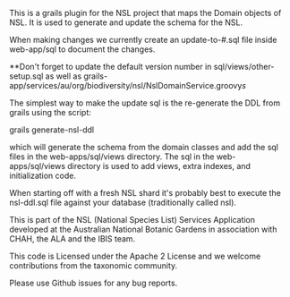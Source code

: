 This is a grails plugin for the NSL project that maps the Domain objects of NSL. It is used to generate and update the
schema for the NSL.

When making changes we currently create an update-to-#.sql file inside web-app/sql to document the changes.

**Don't forget to update the default version number in sql/views/other-setup.sql as well as 
grails-app/services/au/org/biodiversity/nsl/NslDomainService.groovy*s*

The simplest way to make the update sql is the re-generate the DDL from grails using the script:

grails generate-nsl-ddl

which will generate the schema from the domain classes and add the sql files in the web-apps/sql/views directory. The 
sql in the web-apps/sql/views directory is used to add views, extra indexes, and initialization code.

When starting off with a fresh NSL shard it's probably best to execute the nsl-ddl.sql file against your database 
(traditionally called nsl).

This is part of the NSL (National Species List) Services Application developed at the Australian National Botanic Gardens in
association with CHAH, the ALA and the IBIS team.

This code is Licensed under the Apache 2 License and we welcome contributions from the taxonomic community.

Please use Github issues for any bug reports.